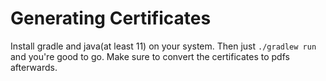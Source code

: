 # Generating Certificates

Install gradle and java(at least 11) on your system. Then just `./gradlew run` and you're good to go. Make sure to convert the certificates to pdfs afterwards.
